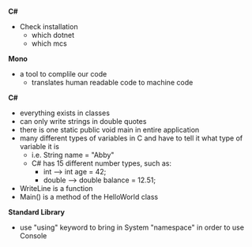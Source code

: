 __C#__
* Check installation
    - which dotnet
    - which mcs

__Mono__
* a tool to complile our code
    - translates human readable code to machine code

__C#__
* everything exists in classes
* can only write strings in double quotes
* there is one static public void main in entire application
* many different types of variables in C and have to tell it what type of variable it is
    * i.e. String name = "Abby"
    * C# has 15 different number types, such as:
        - int --> int age = 42;
        - double --> double balance = 12.51;
* WriteLine is a function
* Main() is a method of the HelloWorld class

__Standard Library__
* use "using" keyword to bring in System "namespace" in order to use Console